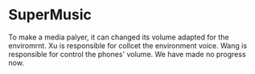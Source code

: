 SuperMusic
==========

To make a media palyer, it can changed its volume adapted for the enviromrnt.
Xu is responsible for collcet the environment voice.
Wang is responsible for control the phones' volume.
We have made no progress now.
